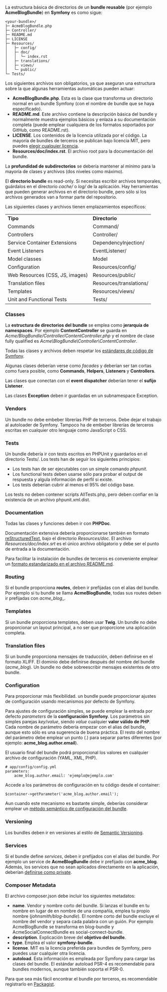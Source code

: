 La estructura básica de directorios de un **bundle reusable** (por ejemplo **AcmeBlogBundle**) en **Symfony** es como sigue:
```
<your-bundle>/
├─ AcmeBlogBundle.php
├─ Controller/
├─ README.md
├─ LICENSE
├─ Resources/
│   ├─ config/
│   ├─ doc/
│   │  └─ index.rst
│   ├─ translations/
│   ├─ views/
│   └─ public/
└─ Tests/
```

Los siguientes archivos son obligatorios, ya que aseguran una estructura sobre la que algunas herramientas automáticas pueden actuar:

*   **AcmeBlogBundle.php**. Esta es la clase que transforma un directorio normal en un bundle Symfony (con el nombre de bundle que se haya especificado).
*   **README.md**. Este archivo contiene la descripción básica del bundle y normalmente muestra ejemplos básicos y enlaza a su documentación completa (puede emplear cualquiera de los formatos soportados por GitHub, como README.rst).
*   **LICENSE**. Los contenidos de la licencia utilizada por el código. La mayoría de bundles de terceros se publican bajo licencia MIT, pero puedes [elegir cualquier licencia](http://choosealicense.com/).
*   **Resources/doc/index.rst**. El archivo root para la documentación del bundle. 

La **profundidad de subdirectorios** se debería mantener al mínimo para la mayoría de clases y archivos (dos niveles como máximo).

El **directorio bundle** es read-only. Si necesitas escribir archivos temporales, guárdalos en el directorio _cache/_ o _log/_ de la aplicación. Hay herramientas que pueden generar archivos en el directorio bundle, pero sólo si los archivos generados van a formar parte del repositorio.

Las siguientes clases y archivos tienen emplazamientos específicos:

| | |
| -------- | -------- |
| **Tipo** | **Directorio** |
| Commands | Command/ |
| Controllers | Controller/ |
| Service Container Extensions | DependencyInjection/ |
| Event Listeners | EventListener/ |
| Model classes | Model |
| Configuration | Resources/config/ |
| Web Resources (CSS, JS, images) | Resources/public/ |
| Translation files | Resources/translations/ |
| Templates | Resources/views/ |
| Unit and Functional Tests | Tests/ |

### Classes

La **estructura de directorios del bundle** se emplea como **jerarquía de namespaces**. Por ejemplo **ContentController** se guarda en _Acme/BlogBundle/Controller/ContentController.php_ y el nombre de clase fully qualified es _Acme\BlogBundle\Controller\ContentController_.

Todas las clases y archivos deben respetar los [estándares de código de Symfony](http://diego.com.es/estandares-de-codigo-en-symfony).

Algunas clases deberían verse como _facades_ y deberían ser tan cortas como fuera posible, como **Commands**, **Helpers**, **Listeners** y **Controllers**.

Las clases que conectan con el **event dispatcher** deberían tener el **sufijo Listener**.

Las clases **Exception** deben ir guardadas en un subnamespace Exception.

### Vendors

Un bundle no debe embeber librerías PHP de terceros. Debe dejar el trabajo al autoloader de Symfony. Tampoco ha de embeber librerías de terceros escritas en cualquier otro lenguaje como JavaScript o CSS.

### Tests

Un bundle debería ir con tests escritos en PHPUnit y guardarlos en el directorio Tests/. Los tests han de seguir los siguientes principios:

*   Los tests han de ser ejecutables con un simple comando _phpunit_.
*   Los functional tests deben usarse sólo para probar el output de respuesta y algula información de perfil si existe.
*   Los tests deberían cubrir al menos el 95% del código base.

Los tests no deben contener scripts AllTests.php, pero deben confiar en la existencia de un archivo phpunit.xml.dist.

### Documentation

Todas las clases y funciones deben ir con **PHPDoc**.

Documentación extensiva debería proporcionarse también en formato [reStructuredText](http://symfony.com/doc/current/contributing/documentation/format.html), bajo el directorio _Resources/doc_. El archivo _Resources/doc/index.srt_ es el único archivo obligatorio y debe ser el punto de entrada a la documentación.

Para facilitar la instalación de bundles de terceros es conveniente emplear un [formato estandarizado en el archivo README.md](http://symfony.com/doc/current/cookbook/bundles/best_practices.html#installation-instructions).

### Routing

Si el bundle proporciona **routes**, deben ir prefijadas con el alias del bundle. Por ejemplo si tu bundle se llama **AcmeBlogBundle**, todas sus routes deben ir prefijadas con _acme_blog__.

### Templates

Si un bundle proporciona templates, deben usar **Twig**. Un bundle no debe proporcionar un layout principal, a no ser que proporcione una aplicación completa.

### Translation files

Si un bundle proporciona mensajes de traducción, deben definirse en el formato XLIFF. El dominio debe definirse después del nombre del bundle (_acme_blog_). Un bundle no debe sobreescribir mensajes existentes de otro bundle.

### Configuration

Para proporcionar más flexibilidad. un bundle puede proporcionar ajustes de configuración usando mecanismos por defecto de Symfony.

Para ajustes de configuración simples, se puede emplear la entrada por defecto _parameters_ de la **configuración Symfony**. Los parámetros sin simples parejas _key_/_value_, siendo _value_ cualquier **valor válido de PHP**. Cada nombre de parámetro debería empezar con el alias del bundle, aunque esto sólo es una sugerencia de buena práctica. El resto del nombre del parámetro debe emplear un punto (.) para separar partes diferentes (por ejemplo: **acme_blog.author.email**).

El usuario final del bundle podrá proporcional los valores en cualquier archivo de configuración (YAML, XML, PHP).

```
# app/config/config.yml
parameters:
    acme_blog.author.email: 'ejemplo@ejemplo.com'
```

Accede a los parámetros de configuración en tu código desde el container:

```
$container->getParameter('acme_blog.author.email');
```

Aun cuando este mecanismo es bastante simple, deberías considerar emplear un [método semántico de configuración del bundle](http://symfony.com/doc/current/cookbook/bundles/configuration.html).

### Versioning

Los bundles deben ir en versiones al estilo de [Semantic Versioning](http://diego.com.es/versiones-de-aplicaciones).

### Services

Si el bundle define _services_, deben ir prefijados con el alias del bundle. Por ejemplo un service de **AcmeBlogBundle** debe ir prefijado con **acme_blog**. Además, los services que no sean aplicados directamente en la aplicación, deberían [definirse como private](http://symfony.com/doc/current/components/dependency_injection/advanced.html#container-private-services).

### Composer Metadata

El archivo composer.json debe incluir los siguientes metadatos:

*   **name**. Vendor y nombre corto del bundle. Si lanzas el bundle en tu nombre en lugar de en nombre de una compañía, emplea tu propio nombre (_johnsmith/blog-bundle_). El nombre corto del bundle excluye el nombre del vendor y separa cada palabra con un guión. Por ejemplo AcmeBlogBundle se transforma en blog-bundle y AcmeSocialConnectBundle es social-connect-bundle.
*   **description**. Explicación breve del **objetivo del bundle**.
*   **type**. Emplea el valor **symfony-bundle**.
*   **license**. MIT es la licencia preferida para bundles de Symfony, pero puedes usar cualquier otra licencia.
*   **autoload**. Esta información es empleada por Symfony para cargar las clases del bundle. El estándar autoload PSR-4 es recomendable para bundles modernos, aunque también soporta el PSR-0.

Para que sea más fácil encontrar el bundle por terceros, es recomendable registrarlo en [Packagist](https://packagist.org/).